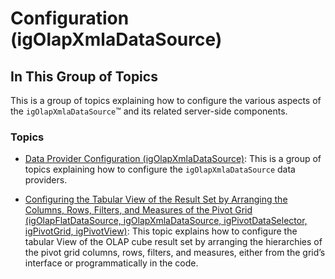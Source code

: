﻿<!--
|metadata|
{
    "fileName": "igolapxmladatasource-configuring",
    "controlName": "igOlapXmlaDataSource",
    "tags": ["Getting Started","How Do I"]
}
|metadata|
-->

# Configuration (igOlapXmlaDataSource)

## In This Group of Topics

This is a group of topics explaining how to configure the various aspects of the `igOlapXmlaDataSource`™ and its related server-side components.

### Topics

- [Data Provider Configuration (igOlapXmlaDataSource)](igOlapXmlaDataSource-Data-Provider-Configuration.html): This is a group of topics explaining how to configure the `igOlapXmlaDataSource` data providers.

- [Configuring the Tabular View of the Result Set by Arranging the Columns, Rows, Filters, and Measures of the Pivot Grid (igOlapFlatDataSource, igOlapXmlaDataSource, igPivotDataSelector, igPivotGrid, igPivotView)](Configuring-the-Tabular-View.html): This topic explains how to configure the tabular View of the OLAP cube result set by arranging the hierarchies of the pivot grid columns, rows, filters, and measures, either from the grid’s interface or programmatically in the code.